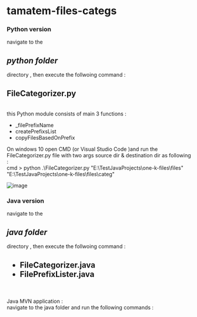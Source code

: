# tamatem-files-categs

<h3>Python version </h3>

navigate to the <h2><i>python folder</i></h2> directory , then execute the follwoing command :
</BR>

<h2>FileCategorizer.py</h2></br>
this Python module consists of main 3 functions :
<ul>
<li>_filePrefixName</li>
 <li>createPrefixsList</li>
<li>copyFilesBasedOnPrefix</li>

</ul>
 



On windows 10 open CMD (or Visual Studio Code )and run the FileCategorizer.py file with two args source dir & destination dir as following :</BR>
 cmd > python .\FileCategorizer.py "E:\\TestJavaProjects\\one-k-files\\files" "E:\\TestJavaProjects\\one-k-files\\files\\categ"

![image](https://github.com/Bashar-Othman/tamatem-files-categs/assets/26125735/3fa97a46-b7f8-4b9a-9f28-6812bc2b5154)

<h3>Java version </h3>

navigate to the <h2><i>java folder</i></h2> directory , then execute the follwoing command :
</BR>

<h2>
 <ul>
<li>FileCategorizer.java</li>
 <li>FilePrefixLister.java</li>
 </ul>
</h2></br>

 Java MVN application :</br>
 navigate to the java folder and run the following commands : </br>
